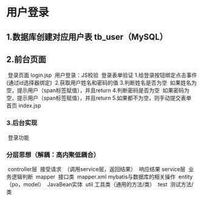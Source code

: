 # 用户登录

## 1.数据库创建对应用户表 tb_user（MySQL）

## 2.前台页面

​        登录页面  login.jsp
​            用户登录：JS校验
​                登录表单验证
​                1.给登录按钮绑定点击事件(通过id选择器绑定)
​                2.获取用户姓名和密码的值
​                3.判断姓名是否为空
​                    如果姓名为空，提示用户（span标签赋值），并且return
​                4.判断密码是否为空
​                    如果密码为空，提示用户（span标签赋值），并且return
​                5.如果都不为空，则手动提交表单
​        首页      index.jsp

### 3.后台实现

​        登录功能

### 分层思想（解耦：高内聚低耦合）
​    controller层
​        接受请求
​        （调用service层，返回结果）
​        响应结果
​    service层
​        业务逻辑判断
​    mapper
​        接口类
​        mapper.xml      mybatis与数据库的相关操作
​    entity（po，model）
​        JavaBean实体
​    util
​        工具类（通用的方法/类）
​    test
​        测试方法/类